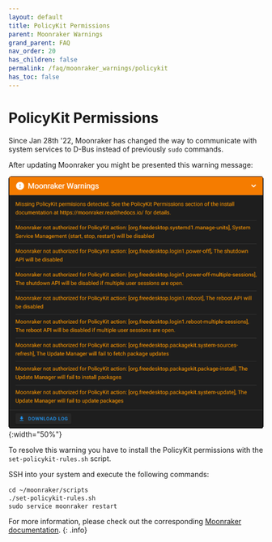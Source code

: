 ```yaml
---
layout: default
title: PolicyKit Permissions
parent: Moonraker Warnings
grand_parent: FAQ
nav_order: 20
has_children: false
permalink: /faq/moonraker_warnings/policykit
has_toc: false
---
```


# PolicyKit Permissions
Since Jan 28th '22, Moonraker has changed the way to communicate with system services to D-Bus instead of previously `sudo` commands.

After updating Moonraker you might be presented this warning message:

![PolicityKit Warning](img/policitykit.png){:width="50%"}

To resolve this warning you have to install the PolicyKit permissions with the `set-policykit-rules.sh` script.

SSH into your system and execute the following commands:

```
cd ~/moonraker/scripts  
./set-policykit-rules.sh  
sudo service moonraker restart
```

For more information, please check out the corresponding [Moonraker documentation](https://moonraker.readthedocs.io/en/latest/installation/#policykit-permissions).
{: .info}